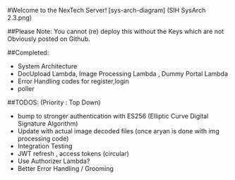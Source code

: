 #Welcome to the NexTech Server!
[sys-arch-diagram] (SIH SysArch 2.3.png)


##Please Note:
You cannot (re) deploy this without the Keys which are not Obviously posted on Github. 

##Completed: 
- System Architecture
- DocUpload Lambda, Image Processing Lambda , Dummy Portal Lambda
- Error Handling codes for register,login 
- poller 


##TODOS: (Priority : Top Down)
- bump to stronger authentication with ES256 (Elliptic Curve Digital Signature Algorithm)
- Update with actual image decoded files (once aryan is done with img processing code)
- Integration Testing
- JWT refresh , access tokens (circular)
- Use Authorizer Lambda? 
- Better Error Handling / Grooming 
